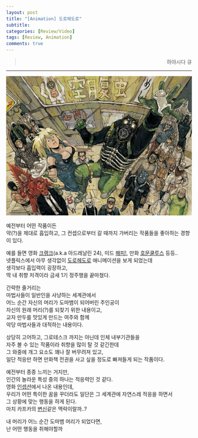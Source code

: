 ```yaml
---
layout: post
title: "[Animation] 도로헤도로"
subtitle:
categories: [Review/Video]
tags: [Review, Animation]
comments: true
---
```


><p style="text-align:right;"><point>하야시다 큐</point></p>  

---

![](/assets/img/dorohe.jpeg)

예전부터 어떤 작품이든  
약(?)을 제대로 흡입하고, 그 컨셉으로부터 갈 때까지 가버리는 작품들을 좋아하는 경향이 있다.  

예를 들면 영화 [크랭크](https://namu.wiki/w/%EC%95%84%EB%93%9C%EB%A0%88%EB%82%A0%EB%A6%B0%2024)(a.k.a 아드레날린 24), 미드 [해피!](https://namu.wiki/w/%ED%95%B4%ED%94%BC!(%EB%93%9C%EB%9D%BC%EB%A7%88)), 만화 [호문쿨루스](https://namu.wiki/w/%ED%98%B8%EB%AC%B8%EC%BF%A8%EB%A3%A8%EC%8A%A4(%EB%A7%8C%ED%99%94)) 등등..  
넷플릭스에서 아무 생각없이 [도로헤도로](https://namu.wiki/w/%EB%8F%84%EB%A1%9C%ED%97%A4%EB%8F%84%EB%A1%9C/%EC%95%A0%EB%8B%88%EB%A9%94%EC%9D%B4%EC%85%98) 애니메이션을 보게 되었는데  
생각보다 흡입력이 굉장하고,  
딱 내 취향 저격이라 금새 1기 정주행을 끝마쳤다.  

간략한 줄거리는  
마법사들이 일반인을 사냥하는 세계관에서  
어느 순간 자신의 머리가 도마뱀이 되어버린 주인공이  
자신의 원래 머리(?)를 되찾기 위한 내용이고,  
교자 만두를 맛있게 만드는 여주와 함께  
악당 마법사들과 대적하는 내용이다.  

상당히 고어하고, 그로테스크 까지는 아닌데 인체 내부기관들을  
자주 볼 수 있는 작품이라 취향을 많이 탈 것 같긴한데  
그 와중에 개그 요소도 꽤나 잘 버무려져 있고,  
일단 적응만 하면 만화책 전권을 사고 싶을 정도로 빠져들게 되는 작품이다.  

예전부터 종종 느끼는 거지만,  
인간의 놀라운 특성 중의 하나는 적응력인 것 같다.  
영화 [인셉션](https://namu.wiki/w/%EC%9D%B8%EC%85%89%EC%85%98)에서 나온 내용인데,  
우리가 어떤 특이한 꿈을 꾸더라도
일단은 그 세계관에 자연스레 적응을 하면서  
그 상황에 맞는 행동을 하게 된다.  
마치 카프카의 [변신](https://namu.wiki/w/%EB%B3%80%EC%8B%A0(%EC%86%8C%EC%84%A4))같은 맥락이랄까..?

내 머리가 어느 순간 도마뱀 머리가 되었다면,  
난 어떤 행동을 취해야할까  
